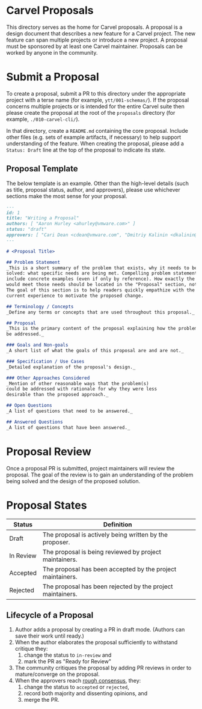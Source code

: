 # Carvel Proposals
This directory serves as the home for Carvel proposals. A proposal is a design
document that describes a new feature for a Carvel project. The new feature
can span multiple projects or introduce a new project. 
A proposal must be sponsored by at least one Carvel maintainer.  Proposals can be worked by anyone in the community.

# Submit a Proposal
To create a proposal, submit a PR to this directory under the appropriate
project with a terse name (for example, `ytt/001-schemas/`). If the proposal concerns multiple projects or is
intended for the entire Carvel suite then please create the proposal at the root
of the `proposals` directory (for example, `./010-carvel-cli/`).

In that directory, create a `README.md` containing the core proposal. Include other files (e.g. sets of example artifacts, if necessary) to help support understanding of the feature.
When creating the proposal, please add a `Status: Draft` line at the top of the
proposal to indicate its state.

## Proposal Template
The below template is an example. Other than the high-level details (such as
title, proposal status, author, and approvers), please use whichever sections
make the most sense for your proposal.

```md
---
id: 1
title: "Writing a Proposal"
authors: [ "Aaron Hurley <ahurley@vmware.com>" ]
status: "draft"
approvers: [ "Cari Dean <cdean@vmware.com", "Dmitriy Kalinin <dkalinin@vmware.com>" ]
---

# <Proposal Title>

## Problem Statement
_This is a short summary of the problem that exists, why it needs to be
solved: what specific needs are being met. Compelling problem statements
include concrete examples (even if only by reference). How exactly the proposal
would meet those needs should be located in the "Proposal" section, not this one.
The goal of this section is to help readers quickly empathize with the target users'
current experience to motivate the proposed change.

## Terminology / Concepts
_Define any terms or concepts that are used throughout this proposal._

## Proposal
_This is the primary content of the proposal explaining how the problem(s) will
be addressed._

### Goals and Non-goals
_A short list of what the goals of this proposal are and are not._

### Specification / Use Cases
_Detailed explanation of the proposal's design._

### Other Approaches Considered
_Mention of other reasonable ways that the problem(s)
could be addressed with rationale for why they were less
desirable than the proposed approach._

## Open Questions
_A list of questions that need to be answered._

## Answered Questions
_A list of questions that have been answered._
```

# Proposal Review
Once a proposal PR is submitted, project maintainers will review the proposal.
The goal of the review is to gain an understanding of the problem being solved
and the design of the proposed solution.

# Proposal States
| Status | Definition |
| --- | --- |
| Draft | The proposal is actively being written by the proposer. |
| In Review | The proposal is being reviewed by project maintainers. |
| Accepted | The proposal has been accepted by the project maintainers. |
| Rejected | The proposal has been rejected by the project maintainers. |

## Lifecycle of a Proposal
1. Author adds a proposal by creating a PR in draft mode. (Authors can save their work until ready.)
1. When the author elaborates the proposal sufficiently to withstand critique they:
   1. change the status to `in-review` and
   1. mark the PR as "Ready for Review"
1. The community critiques the proposal by adding PR reviews in order to mature/converge on the proposal.
1. When the approvers reach [rough consensus](https://en.wikipedia.org/wiki/Rough_consensus), they:
   1. change the status to `accepted` or `rejected`,
   1. record both majority and dissenting opinions, and
   1. merge the PR.
